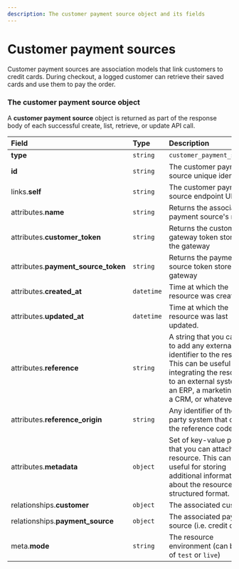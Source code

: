 ```yaml
---
description: The customer payment source object and its fields
---
```


# Customer payment sources

Customer payment sources are association models that link customers to credit cards.
During checkout, a logged customer can retrieve their saved cards and use them to pay the order.


### The customer payment source object

A **customer payment source** object is returned as part of the response body of each successful create, list, retrieve, or update API call.

| Field | Type | Description |
| :--- | :--- | :--- |
| **type** | `string` | `customer_payment_sources` |
| **id** | `string` | The customer payment source unique identifier |
| links.**self** | `string` | The customer payment source endpoint URL |
| attributes.**name** | `string` | Returns the associated payment source's name |
| attributes.**customer_token** | `string` | Returns the customer gateway token stored in the gateway |
| attributes.**payment_source_token** | `string` | Returns the payment source token stored in the gateway |
| attributes.**created_at** | `datetime` | Time at which the resource was created. |
| attributes.**updated_at** | `datetime` | Time at which the resource was last updated. |
| attributes.**reference** | `string` | A string that you can use to add any external identifier to the resource. This can be useful for integrating the resource to an external system, like an ERP, a marketing tool, a CRM, or whatever. |
| attributes.**reference_origin** | `string` | Any identifier of the third party system that defines the reference code |
| attributes.**metadata** | `object` | Set of key-value pairs that you can attach to the resource. This can be useful for storing additional information about the resource in a structured format. |
| relationships.**customer** | `object` | The associated customer. |
| relationships.**payment_source** | `object` | The associated payment source (i.e. credit card). |
| meta.**mode** | `string` | The resource environment \(can be one of `test` or `live`\) |

